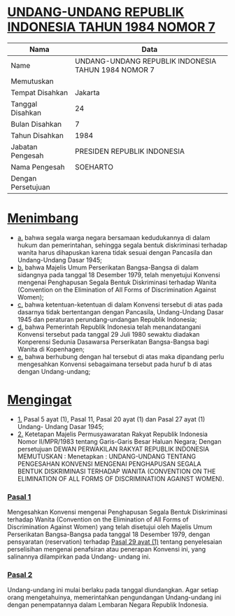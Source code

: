 # [UNDANG-UNDANG REPUBLIK INDONESIA TAHUN 1984 NOMOR 7](http://example.org/legal/document/uu/1984/7)

| Nama | Data |
| ------ | ----- |
|Name|UNDANG-UNDANG REPUBLIK INDONESIA TAHUN 1984 NOMOR 7|
|Memutuskan||
|Tempat Disahkan|Jakarta|
|Tanggal Disahkan|24|
|Bulan Disahkan|7|
|Tahun Disahkan|1984|
|Jabatan Pengesah|PRESIDEN REPUBLIK INDONESIA|
|Nama Pengesah|SOEHARTO|
|Dengan Persetujuan||
# [Menimbang](http://example.org/legal/document/uu/1984/7/menimbang)

* [a.](http://example.org/legal/document/uu/1984/7/menimbang/point/a) bahwa segala warga negara bersamaan kedudukannya di dalam hukum dan pemerintahan, sehingga segala bentuk diskriminasi terhadap wanita harus dihapuskan karena tidak sesuai dengan Pancasila dan Undang-Undang Dasar 1945;
* [b.](http://example.org/legal/document/uu/1984/7/menimbang/point/b) bahwa Majelis Umum Perserikatan Bangsa-Bangsa di dalam sidangnya pada tanggal 18 Desember 1979, telah menyetujui Konvensi mengenai Penghapusan Segala Bentuk Diskriminasi terhadap Wanita (Convention on the Elimination of All Forms of Discrimination Against Women);
* [c.](http://example.org/legal/document/uu/1984/7/menimbang/point/c) bahwa ketentuan-ketentuan di dalam Konvensi tersebut di atas pada dasarnya tidak bertentangan dengan Pancasila, Undang-Undang Dasar 1945 dan peraturan perundang-undangan Republik Indonesia;
* [d.](http://example.org/legal/document/uu/1984/7/menimbang/point/d) bahwa Pemerintah Republik Indonesia telah menandatangani Konvensi tersebut pada tanggal 29 Juli 1980 sewaktu diadakan Konperensi Sedunia Dasawarsa Perserikatan Bangsa-Bangsa bagi Wanita di Kopenhagen;
* [e.](http://example.org/legal/document/uu/1984/7/menimbang/point/e) bahwa berhubung dengan hal tersebut di atas maka dipandang perlu mengesahkan Konvensi sebagaimana tersebut pada huruf b di atas dengan Undang-undang;
# [Mengingat](http://example.org/legal/document/uu/1984/7/mengingat)

* [1.](http://example.org/legal/document/uu/1984/7/mengingat/point/0001) Pasal 5 ayat (1), Pasal 11, Pasal 20 ayat (1) dan Pasal 27 ayat (1) Undang- Undang Dasar 1945;
* [2.](http://example.org/legal/document/uu/1984/7/mengingat/point/0002) Ketetapan Majelis Permusyawaratan Rakyat Republik Indonesia Nomor II/MPR/1983 tentang Garis-Garis Besar Haluan Negara; Dengan persetujuan DEWAN PERWAKILAN RAKYAT REPUBLIK INDONESIA MEMUTUSKAN : Menetapkan : UNDANG-UNDANG TENTANG PENGESAHAN KONVENSI MENGENAI PENGHAPUSAN SEGALA BENTUK DISKRIMINASI TERHADAP WANITA (CONVENTION ON THE ELIMINATION OF ALL FORMS OF DISCRIMINATION AGAINST WOMEN).

### [Pasal 1](http://example.org/legal/document/uu/1984/7/pasal/0001)
Mengesahkan Konvensi mengenai Penghapusan Segala Bentuk Diskriminasi terhadap Wanita (Convention on the Elimination of All Forms of Discrimination Against Women) yang telah disetujui oleh Majelis Umum Perserikatan Bangsa-Bangsa pada tanggal 18 Desember 1979, dengan pensyaratan (reservation) terhadap [Pasal 29 ayat (1)](http://example.org/legal/document/uu/1984/7/pasal/0001/version/19840724/ayat/0001) tentang penyelesaian perselisihan mengenai penafsiran atau penerapan Konvensi ini, yang salinannya dilampirkan pada Undang- undang ini.


### [Pasal 2](http://example.org/legal/document/uu/1984/7/pasal/0002)
Undang-undang ini mulai berlaku pada tanggal diundangkan. Agar setiap orang mengetahuinya, memerintahkan pengundangan Undang-undang ini dengan penempatannya dalam Lembaran Negara Republik Indonesia.
